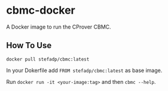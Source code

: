 # cbmc-docker
A Docker image to run the CProver CBMC.

## How To Use

```docker pull stefadp/cbmc:latest```

In your Dokerfile add ```FROM stefadp/cbmc:latest``` as base image.

Run ```docker run -it <your-image:tag>``` and then ```cbmc --help```.
